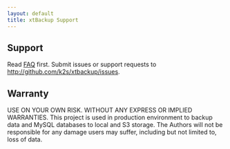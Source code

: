 ```yaml
---
layout: default
title: xtBackup Support
---
```

Support
-------

Read [FAQ](faq.html) first.
Submit issues or support requests to <http://github.com/k2s/xtbackup/issues>.

Warranty
--------

USE ON YOUR OWN RISK. WITHOUT ANY EXPRESS OR IMPLIED WARRANTIES.
This project is used in production environment to backup data and MySQL databases to local and S3 storage.
The Authors will not be responsible for any damage users may suffer, including but not limited to, loss of data.
